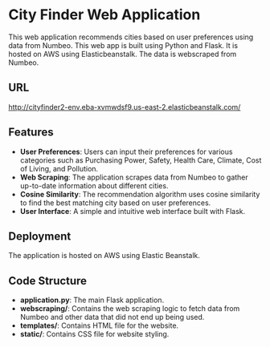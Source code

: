 # City Finder Web Application

This web application recommends cities based on user preferences using data from Numbeo. This web app is built using Python and Flask. It is hosted on AWS using Elasticbeanstalk. The data is webscraped from Numbeo.

## URL

http://cityfinder2-env.eba-xvmwdsf9.us-east-2.elasticbeanstalk.com/

## Features

- **User Preferences**: Users can input their preferences for various categories such as Purchasing Power, Safety, Health Care, Climate, Cost of Living, and Pollution.
- **Web Scraping**: The application scrapes data from Numbeo to gather up-to-date information about different cities.
- **Cosine Similarity**: The recommendation algorithm uses cosine similarity to find the best matching city based on user preferences.
- **User Interface**: A simple and intuitive web interface built with Flask.

## Deployment

The application is hosted on AWS using Elastic Beanstalk.

## Code Structure

- **application.py**: The main Flask application.
- **webscraping/**: Contains the web scraping logic to fetch data from Numbeo and other data that did not end up being used.
- **templates/**: Contains HTML file for the website.
- **static/**: Contains CSS file for website styling.
